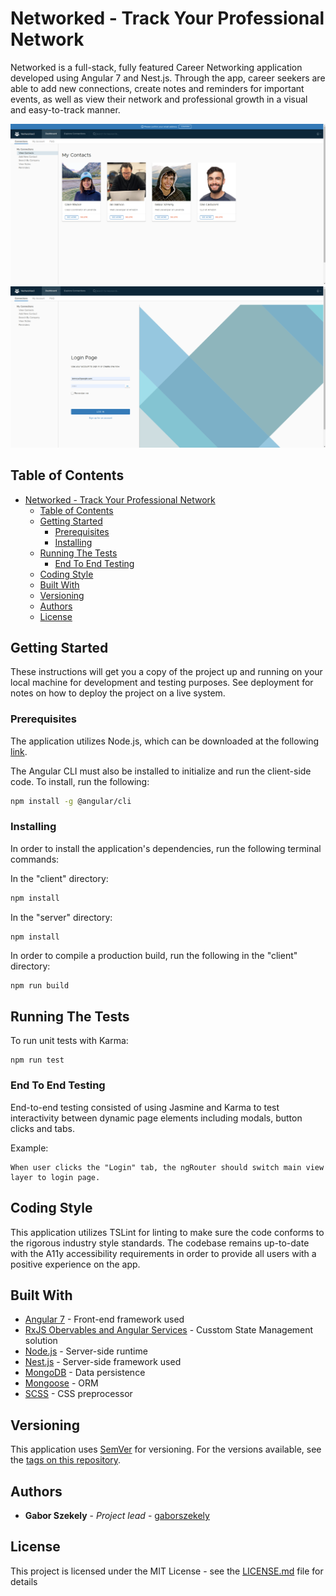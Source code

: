 # Networked - Track Your Professional Network

Networked is a full-stack, fully featured Career Networking application developed using Angular 7 and Nest.js. Through the app, career seekers are able to add new connections, create notes and reminders for important events, as well as view their network and professional growth in a visual and easy-to-track manner.

![Network Page](screenshots/connections.png)
![Login Page](screenshots/login.png)

## Table of Contents

- [Networked - Track Your Professional Network](#networked---track-your-professional-network)
  - [Table of Contents](#table-of-contents)
  - [Getting Started](#getting-started)
    - [Prerequisites](#prerequisites)
    - [Installing](#installing)
  - [Running The Tests](#running-the-tests)
    - [End To End Testing](#end-to-end-testing)
  - [Coding Style](#coding-style)
  - [Built With](#built-with)
  - [Versioning](#versioning)
  - [Authors](#authors)
  - [License](#license)

## Getting Started

These instructions will get you a copy of the project up and running on your local machine for development and testing purposes. See deployment for notes on how to deploy the project on a live system.

### Prerequisites

The application utilizes Node.js, which can be downloaded at the following [link](https://nodejs.org/en/download/).

The Angular CLI must also be installed to initialize and run the client-side code. To install, run the following:

```sh
npm install -g @angular/cli
```

### Installing

In order to install the application's dependencies, run the following terminal commands:

In the "client" directory:

```sh
npm install
```

In the "server" directory:

```
npm install
```

In order to compile a production build, run the following in the "client" directory:

```sh
npm run build
```

## Running The Tests

To run unit tests with Karma:

```
npm run test
```

### End To End Testing

End-to-end testing consisted of using Jasmine and Karma to test interactivity between dynamic page elements including modals, button clicks and tabs.

Example:

```
When user clicks the "Login" tab, the ngRouter should switch main view layer to login page.
```

## Coding Style

This application utilizes TSLint for linting to make sure the code conforms to the rigorous industry style standards. The codebase remains up-to-date with the A11y accessibility requirements in order to provide all users with a positive experience on the app.

## Built With

- [Angular 7](https://angularjs.org) - Front-end framework used
- [RxJS Obervables and Angular Services](https://angular.io/guide/observables) - Cusstom State Management solution
- [Node.js](https://nodejs.org/en/) - Server-side runtime
- [Nest.js](https://nestjs.com/) - Server-side framework used
- [MongoDB](https://www.mongodb.com/) - Data persistence
- [Mongoose](https://mongoosejs.com/) - ORM
- [SCSS](https://sass-lang.com/) - CSS preprocessor

## Versioning

This application uses [SemVer](http://semver.org/) for versioning. For the versions available, see the [tags on this repository](https://github.com/your/project/tags).

## Authors

- **Gabor Szekely** - _Project lead_ - [gaborszekely](https://github.com/gaborszekely)

## License

This project is licensed under the MIT License - see the [LICENSE.md](LICENSE.md) file for details
